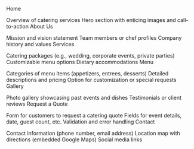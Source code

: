 Home

Overview of catering services
Hero section with enticing images and call-to-action
About Us

Mission and vision statement
Team members or chef profiles
Company history and values
Services

Catering packages (e.g., wedding, corporate events, private parties)
Customizable menu options
Dietary accommodations
Menu

Categories of menu items (appetizers, entrees, desserts)
Detailed descriptions and pricing
Option for customization or special requests
Gallery

Photo gallery showcasing past events and dishes
Testimonials or client reviews
Request a Quote

Form for customers to request a catering quote
Fields for event details, date, guest count, etc.
Validation and error handling
Contact

Contact information (phone number, email address)
Location map with directions (embedded Google Maps)
Social media links